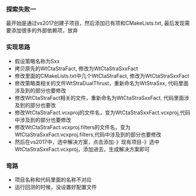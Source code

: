 ### 探索失败一

最开始是通过vs2017创建子项目，然后添加已有项和CMakeLists.txt, 最后发现需要添加很多的外部依赖项，放弃

### 实现思路
- 假设策略名称为Sxx
- 拷贝原先的WtCtaStraFact, 修改为WtCtaStraSxxFact
- 修改里面的CMakeLists.txt中几个WtCtaStraFact, 修改为WtCtaStraSxxFact
- 修改策略类相关的文件WtStraDualThrust，重新命名为WtStraSxx, 代码里面涉及到的部分也要修改
- 修改WtCtaStraFact相关的文件，重新命名为WtCtaStraSxxFact, 代码里面涉及到的部分也要改
- 修改WtCtaStraFact.vcxproj的文件名，变为WtCtaStraSxxFact.vcxproj,代码中涉及到的部分也要修改
- 修改WtCtaStraFact.vcxproj.filters的文件名，变为WtCtaStraSxxFact.vcxproj.filters,代码中涉及到的部分也要修改
- 然后在vs2017中，选中解决方案，点击添加-》现有项目-》选中WtCtaStraSxxFact.vcxproj，添加进去，生成解决方案即可

### 弯路
- 项目名称和代码里面的名称不对应
- 运行回测的时候，没设置好配置文件